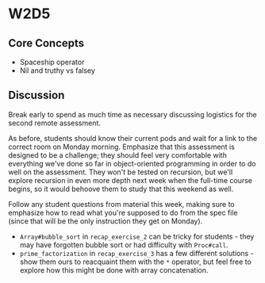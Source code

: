 # W2D5

## Core Concepts

- Spaceship operator
- Nil and truthy vs falsey

## Discussion

Break early to spend as much time as necessary discussing logistics for the second remote assessment.

As before, students should know their current pods and wait for a link to the correct room on Monday morning. Emphasize that this assessment is designed to be a challenge; they should feel very comfortable with everything we've done so far in object-oriented programming in order to do well on the assessment. They won't be tested on recursion, but we'll explore recursion in even more depth next week when the full-time course begins, so it would behoove them to study that this weekend as well.

Follow any student questions from material this week, making sure to emphasize how to read what you're supposed to do from the spec file (since that will be the only instruction they get on Monday).

- `Array#bubble_sort` in `recap_exercise_2` can be tricky for students - they may have forgotten bubble sort or had difficulty with `Proc#call`.
- `prime_factorization` in `recap_exercise_3` has a few different solutions - show them ours to reacquaint them with the `*` operator, but feel free to explore how this might be done with array concatenation.